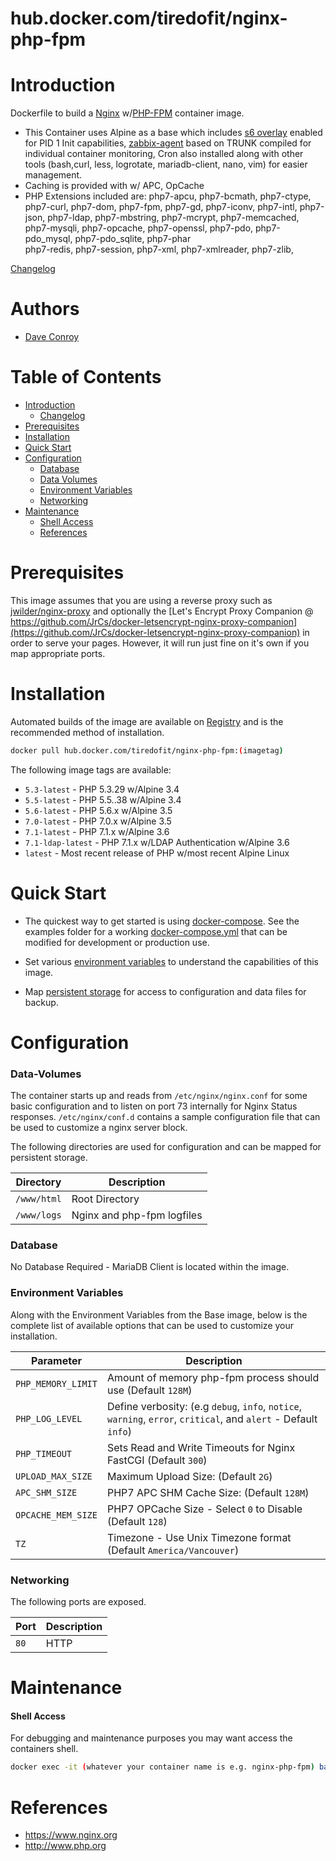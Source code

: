 # hub.docker.com/tiredofit/nginx-php-fpm

# Introduction

Dockerfile to build a [Nginx](https://www.nginx.org) w/[PHP-FPM](https://php.net) container image.

* This Container uses Alpine as a base which includes [s6 overlay](https://github.com/just-containers/s6-overlay) enabled for PID 1 Init capabilities, [zabbix-agent](https://zabbix.org) based on TRUNK compiled for individual container monitoring, Cron also installed along with other tools (bash,curl, less, logrotate, mariadb-client, nano, vim) for easier management.
* Caching is provided with w/ APC, OpCache
* PHP Extensions included are: 
          php7-apcu,
          php7-bcmath,
          php7-ctype,
          php7-curl,
          php7-dom,
          php7-fpm,
          php7-gd,
          php7-iconv,
          php7-intl,
          php7-json,
          php7-ldap,
          php7-mbstring,
          php7-mcrypt,
          php7-memcached,
          php7-mysqli,
          php7-opcache,
          php7-openssl,
          php7-pdo,
          php7-pdo_mysql,
          php7-pdo_sqlite,
          php7-phar\
          php7-redis,
          php7-session,
          php7-xml,
          php7-xmlreader,
          php7-zlib,


[Changelog](CHANGELOG.md)

# Authors

- [Dave Conroy](http://github/tiredofit/)

# Table of Contents

- [Introduction](#introduction)
    - [Changelog](CHANGELOG.md)
- [Prerequisites](#prerequisites)
- [Installation](#installation)
- [Quick Start](#quick-start)
- [Configuration](#configuration)
    - [Database](#database)
    - [Data Volumes](#data-volumes)
    - [Environment Variables](#environmentvariables)   
    - [Networking](#networking)
- [Maintenance](#maintenance)
    - [Shell Access](#shell-access)
   - [References](#references)

# Prerequisites

This image assumes that you are using a reverse proxy such as [jwilder/nginx-proxy](https://github.com/jwilder/nginx-proxy) and optionally the [Let's Encrypt Proxy Companion @ https://github.com/JrCs/docker-letsencrypt-nginx-proxy-companion](https://github.com/JrCs/docker-letsencrypt-nginx-proxy-companion) in order to serve your pages. However, it will run just fine on it's own if you map appropriate ports.



# Installation

Automated builds of the image are available on [Registry](https://hub.docker.com/tiredofit/nginx-php-fpm) and is the recommended method of installation.


```bash
docker pull hub.docker.com/tiredofit/nginx-php-fpm:(imagetag)
```

The following image tags are available:

* `5.3-latest` - PHP 5.3.29 w/Alpine 3.4
* `5.5-latest` - PHP 5.5..38 w/Alpine 3.4
* `5.6-latest` - PHP 5.6.x w/Alpine 3.5
* `7.0-latest` - PHP 7.0.x w/Alpine 3.5
* `7.1-latest` - PHP 7.1.x w/Alpine 3.6
* `7.1-ldap-latest` - PHP 7.1.x w/LDAP Authentication w/Alpine 3.6
* `latest` - Most recent release of PHP w/most recent Alpine Linux

# Quick Start

* The quickest way to get started is using [docker-compose](https://docs.docker.com/compose/). See the examples folder for a working [docker-compose.yml](examples/docker-compose.yml) that can be modified for development or production use.

* Set various [environment variables](#environment-variables) to understand the capabilities of this image.
* Map [persistent storage](#data-volumes) for access to configuration and data files for backup.

# Configuration

### Data-Volumes

The container starts up and reads from `/etc/nginx/nginx.conf` for some basic configuration and to listen on port 73 internally for Nginx Status responses. `/etc/nginx/conf.d` contains a sample configuration file that can be used to customize a nginx server block. 

The following directories are used for configuration and can be mapped for persistent storage.

| Directory | Description |
|-----------|-------------|
| `/www/html` | Root Directory |
| `/www/logs` | Nginx and php-fpm logfiles |

### Database

No Database Required - MariaDB Client is located within the image.

### Environment Variables

Along with the Environment Variables from the Base image, below is the complete list of available options 
that can be used to customize your installation.

| Parameter | Description |
|-----------|-------------|
| `PHP_MEMORY_LIMIT` |Amount of memory php-fpm process should use (Default `128M`) |
| `PHP_LOG_LEVEL` | Define verbosity: (e.g `debug`, `info`, `notice`, `warning`, `error`, `critical`, and `alert` - Default `info`)
| `PHP_TIMEOUT`   | Sets Read and Write Timeouts for Nginx FastCGI (Default `300`) |
| `UPLOAD_MAX_SIZE` | Maximum Upload Size: (Default `2G`) |
| `APC_SHM_SIZE` | PHP7 APC SHM Cache Size: (Default `128M`) |
| `OPCACHE_MEM_SIZE` | PHP7 OPCache Size - Select `0` to Disable (Default `128`) |
| `TZ` | Timezone - Use Unix Timezone format (Default `America/Vancouver`) |

### Networking

The following ports are exposed.

| Port      | Description |
|-----------|-------------|
| `80` 		| HTTP 		  |

# Maintenance
#### Shell Access

For debugging and maintenance purposes you may want access the containers shell. 

```bash
docker exec -it (whatever your container name is e.g. nginx-php-fpm) bash
```

# References

* https://www.nginx.org
* http://www.php.org

